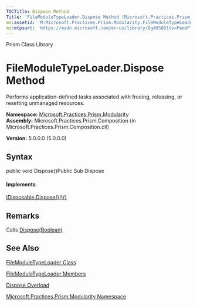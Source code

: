 ```yaml
---
TOCTitle: Dispose Method
Title: 'FileModuleTypeLoader.Dispose Method (Microsoft.Practices.Prism.Modularity)'
ms:assetid: 'M:Microsoft.Practices.Prism.Modularity.FileModuleTypeLoader.Dispose'
ms:mtpsurl: 'https://msdn.microsoft.com/en-us/library/Gg405851(v=PandP.50)'
---
```


Prism Class Library

FileModuleTypeLoader.Dispose Method
=======================================

Performs application-defined tasks associated with freeing, releasing, or resetting unmanaged resources.

**Namespace:** [Microsoft.Practices.Prism.Modularity](https://msdn.microsoft.com/n:microsoft.practices.prism.modularity)
**Assembly:** Microsoft.Practices.Prism.Composition (in Microsoft.Practices.Prism.Composition.dll)

**Version:** 5.0.0.0 (5.0.0.0)

## Syntax


<span id="syntaxToggle"></span>public void Dispose()Public Sub Dispose
#### Implements

[IDisposable.Dispose()()()](http://msdn2.microsoft.com/en-us/library/es4s3w1d)

Remarks
-------

<span id="remarksToggle"></span>Calls [Dispose(Boolean)](https://msdn.microsoft.com/m:microsoft.practices.prism.modularity.filemoduletypeloader.dispose(system.boolean))

See Also
--------


[FileModuleTypeLoader Class](https://msdn.microsoft.com/t:microsoft.practices.prism.modularity.filemoduletypeloader)

[FileModuleTypeLoader Members](https://msdn.microsoft.com/allmembers.t:microsoft.practices.prism.modularity.filemoduletypeloader)

[Dispose Overload](https://msdn.microsoft.com/overload:microsoft.practices.prism.modularity.filemoduletypeloader.dispose)

[Microsoft.Practices.Prism.Modularity Namespace](https://msdn.microsoft.com/n:microsoft.practices.prism.modularity)
